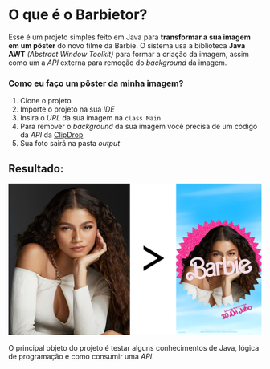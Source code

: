 # O que é o Barbietor?

Esse é um projeto simples feito em Java para **transformar a sua imagem em um pôster** do novo filme da Barbie.
O sistema usa a biblioteca **Java AWT** *(Abstract Window Toolkit)* para formar a criação da imagem, assim como um a *API* externa para remoção do *background* da imagem.

### Como eu faço um pôster da minha imagem?

1. Clone o projeto
2. Importe o projeto na sua *IDE*
3. Insira o *URL* da sua imagem na `class Main`
4. Para remover o *background* da sua imagem você precisa de um código da *API* da [ClipDrop](https://clipdrop.co/apis/signin)
5. Sua foto sairá na pasta *output*

## Resultado:

![Preview](/preview.png "Preview do sistema")

O principal objeto do projeto é testar alguns conhecimentos de Java, lógica de programação e como consumir uma *API*.
